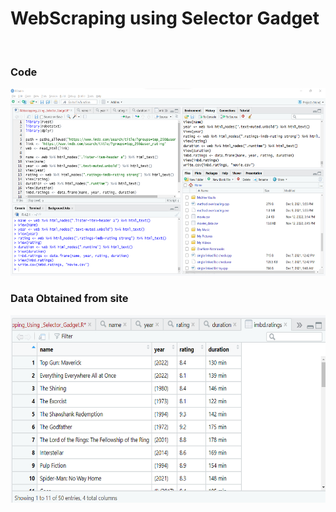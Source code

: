<h1>WebScraping using Selector Gadget</h1>
<br>
<h3>Code</h3>
<img src="1.png" height=300px width=600px>
<h3>Data Obtained from site</h3>
<img src="2.png" height=300px width=600px>
